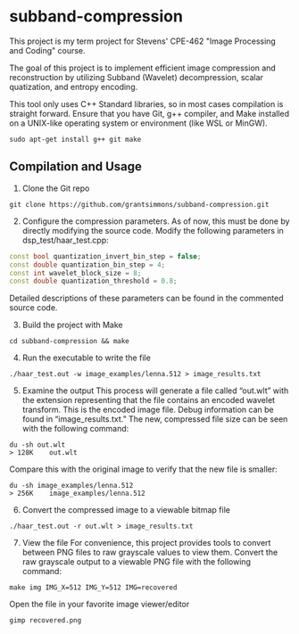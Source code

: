 # subband-compression
This project is my term project for Stevens' CPE-462 "Image Processing and Coding" course.

The goal of this project is to implement efficient image compression and reconstruction by utilizing Subband (Wavelet) decompression, scalar quatization, and entropy encoding.

This tool only uses C++ Standard libraries, so in most cases compilation is straight forward. Ensure that you have Git, g++ compiler, and Make installed on a UNIX-like operating system or environment (like WSL or MinGW).

```
sudo apt-get install g++ git make
```

## Compilation and Usage

1.	Clone the Git repo
	
```
git clone https://github.com/grantsimmons/subband-compression.git
```

2.	Configure the compression parameters. As of now, this must be done by directly modifying the source code. Modify the following parameters in dsp_test/haar_test.cpp:

```cpp
const bool quantization_invert_bin_step = false;
const double quantization_bin_step = 4;
const int wavelet_block_size = 8;
const double quantization_threshold = 0.8;
```

Detailed descriptions of these parameters can be found in the commented source code.

3.	Build the project with Make

```
cd subband-compression && make
```

4.	Run the executable to write the file

```
./haar_test.out -w image_examples/lenna.512 > image_results.txt
```

5.	Examine the output
This process will generate a file called “out.wlt” with the extension representing that the file contains an encoded wavelet transform. This is the encoded image file. Debug information can be found in “image_results.txt.” The new, compressed file size can be seen with the following command:

```
du -sh out.wlt
> 128K    out.wlt
```

Compare this with the original image to verify that the new file is smaller:
  
```
du -sh image_examples/lenna.512
> 256K    image_examples/lenna.512
```

6.	Convert the compressed image to a viewable bitmap file

```
./haar_test.out -r out.wlt > image_results.txt
```

7.	View the file
For convenience, this project provides tools to convert between PNG files to raw grayscale values to view them. Convert the raw grayscale output to a viewable PNG file with the following command:

```
make img IMG_X=512 IMG_Y=512 IMG=recovered
```

Open the file in your favorite image viewer/editor
  
```
gimp recovered.png
```
